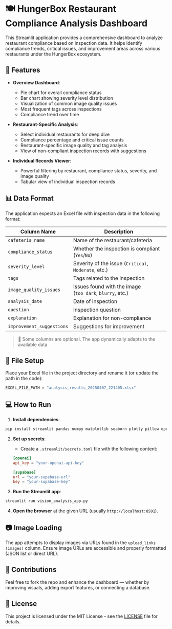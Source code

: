 # 🍽️ HungerBox Restaurant Compliance Analysis Dashboard

This Streamlit application provides a comprehensive dashboard to analyze restaurant compliance based on inspection data. It helps identify compliance trends, critical issues, and improvement areas across various restaurants under the HungerBox ecosystem.

## 🚀 Features

- **Overview Dashboard**:
  - Pie chart for overall compliance status
  - Bar chart showing severity level distribution
  - Visualization of common image quality issues
  - Most frequent tags across inspections
  - Compliance trend over time

- **Restaurant-Specific Analysis**:
  - Select individual restaurants for deep dive
  - Compliance percentage and critical issue counts
  - Restaurant-specific image quality and tag analysis
  - View of non-compliant inspection records with suggestions

- **Individual Records Viewer**:
  - Powerful filtering by restaurant, compliance status, severity, and image quality
  - Tabular view of individual inspection records

## 📊 Data Format

The application expects an Excel file with inspection data in the following format:

| Column Name             | Description                                             |
|-------------------------|---------------------------------------------------------|
| `cafeteria name`        | Name of the restaurant/cafeteria                        |
| `compliance_status`     | Whether the inspection is compliant (`Yes`/`No`)        |
| `severity_level`        | Severity of the issue (`Critical`, `Moderate`, etc.)   |
| `tags`                  | Tags related to the inspection                          |
| `image_quality_issues`  | Issues found with the image (`too_dark`, `blurry`, etc.)|
| `analysis_date`         | Date of inspection                                      |
| `question`              | Inspection question                                     |
| `explanation`           | Explanation for non-compliance                          |
| `improvement_suggestions`| Suggestions for improvement                             |

> 🔁 Some columns are optional. The app dynamically adapts to the available data.

## 📁 File Setup

Place your Excel file in the project directory and rename it (or update the path in the code):

```python
EXCEL_FILE_PATH = "analysis_results_20250407_221405.xlsx"
```

## 💻 How to Run

1. **Install dependencies**:

```bash
pip install streamlit pandas numpy matplotlib seaborn plotly pillow openpyxl requests
```

2. **Set up secrets**:
   - Create a `.streamlit/secrets.toml` file with the following content:

   ```toml
   [openai]
   api_key = "your-openai-api-key"

   [supabase]
   url = "your-supabase-url"
   key = "your-supabase-key"
   ```

3. **Run the Streamlit app**:

```bash
streamlit run vision_analysis_app.py
```

4. **Open the browser** at the given URL (usually `http://localhost:8501`).

## 📷 Image Loading

The app attempts to display images via URLs found in the `upload_links (images)` column. Ensure image URLs are accessible and properly formatted (JSON list or direct URL).

## 🙌 Contributions

Feel free to fork the repo and enhance the dashboard — whether by improving visuals, adding export features, or connecting a database.

## 📄 License

This project is licensed under the MIT License - see the [LICENSE](LICENSE) file for details.